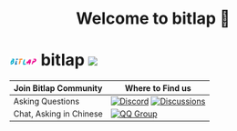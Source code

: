 <h1 align="center">Welcome to bitlap 👋</h1>


# <img src=./bitlap.png width=48px align=center> bitlap  [![](https://shields.io/github/stars/bitlap?style=social)](https://github.com/bitlap/)

| Join Bitlap Community   | Where to Find us                                                                                                                                                                                                                                                                                |
|-------------------------|-------------------------------------------------------------------------------------------------------------------------------------------------------------------------------------------------------------------------------------------------------------------------------------------------|
| Asking Questions        | [![Discord](https://img.shields.io/badge/Discord-000000?style=for-the-badge&logo=discord)](https://discord.gg/KTPxPjTk7v) [![Discussions](https://img.shields.io/badge/GitHub_Discussion-000000?style=for-the-badge&logo=github&logoColor=white)](https://github.com/bitlap/bitlap/discussions) |
| Chat, Asking in Chinese | [![QQ Group](https://img.shields.io/badge/QQ_Group-000000?style=for-the-badge&logo=tencentqq)](https://github.com/bitlap/.github/tree/master/profile/QQGroup.png)                                                                                                                               |